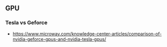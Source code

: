 ## GPU

### Tesla vs Geforce
* https://www.microway.com/knowledge-center-articles/comparison-of-nvidia-geforce-gpus-and-nvidia-tesla-gpus/

